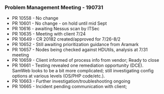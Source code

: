 ### Problem Management Meeting - 190731

* PR 10558 - No change
* PR 10601 - No change - on hold until mid Sept
* PR 10616 - awaiting Nessus scan by ITSec
* PR 10635 - Meeting with client 7/24
* PR 10649 - CR 20182 created/approved for 7/26-8/2
* PR 10652 - Still awaiting prioritization guidance from Aramark
* PR 10657 - Nodes being checked against HDUtils, analysis at 7/31 meeting
* PR 10659 - Client informed of process info from vendor; Ready to close
* PR 10661 - Testing revealed one remediation opportunity (DCE). SamWeb looks to be a bit more complicated; still investigating config options at various levels (OS/PHP code/etc.).
* PR 10663 - Further investigation/troubleshooting ongoing
* PR 10665 - Incident pending communication with client; 
